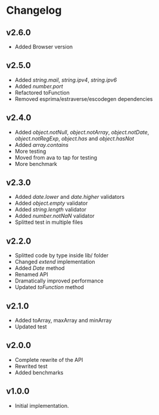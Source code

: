 # Changelog

## v2.6.0
- Added Browser version

## v2.5.0
- Added *string.mail*, *string.ipv4*, *string.ipv6*
- Added *number.port*
- Refactored toFunction
- Removed esprima/estraverse/escodegen dependencies

## v2.4.0
- Added *object.notNull*, *object.notArray*, *object.notDate*, *object.notRegExp*, *object.has* and *object.hasNot*
- Added *array.contains*
- More testing
- Moved from ava to tap for testing
- More benchmark

## v2.3.0
- Added *date.lower* and *date.higher* validators
- Added *object.empty* validator
- Added *string.length* validator
- Added *number.notNaN* validator
- Splitted test in multiple files

## v2.2.0
- Splitted code by type inside lib/ folder
- Changed *extend* implementation
- Added *Date* method
- Renamed API
- Dramatically improved performance
- Updated *toFunction* method

## v2.1.0
- Added toArray, maxArray and minArray
- Updated test

## v2.0.0
- Complete rewrite of the API
- Rewrited test
- Added benchmarks

## v1.0.0
- Initial implementation.
